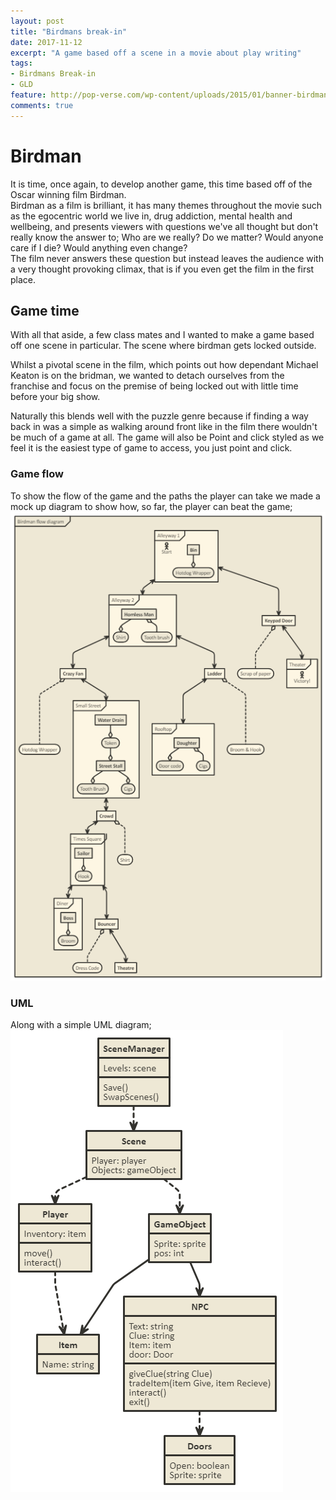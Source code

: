 ```yaml
---
layout: post
title: "Birdmans break-in"
date: 2017-11-12
excerpt: "A game based off a scene in a movie about play writing"
tags:
- Birdmans Break-in
- GLD
feature: http://pop-verse.com/wp-content/uploads/2015/01/banner-birdman-film_page_np-620x330.jpg
comments: true
---
```

# Birdman
It is time, once again, to develop another game, this time based off of the Oscar winning film Birdman.<br>
 Birdman as a film is brilliant, it has many themes throughout the movie such as the egocentric world we live in, drug addiction, mental health and wellbeing, and presents viewers with questions we've all thought but don't really know the answer to; Who are we really? Do we matter? Would anyone care if I die? Would anything even change?<br>
 The film never answers these question but instead leaves the audience with a very thought provoking climax, that is if you even get the film in the first place.

## Game time
 With all that aside, a few class mates and I wanted to make a game based off one scene in particular. The scene where birdman gets locked outside.

 Whilst a pivotal scene in the film, which points out how dependant Michael Keaton is on the bridman, we wanted to detach ourselves from the franchise and focus on the premise of being locked out with little time before your big show.

 Naturally this blends well with the puzzle genre because if finding a way back in was a simple as walking around front like in the film there wouldn't be much of a game at all. The game will also be Point and click styled as we feel it is the easiest type of game to access, you just point and click.

 ### Game flow
To show the flow of the game and the paths the player can take we made a mock up diagram to show how, so far, the player can beat the game;<br>
<img src="../assets/img/BirdmanFlow.png" alt="Game flow" allign="centre">
 ### UML
 Along with a simple UML diagram; <br>
<img src="../assets/img/BirdmanUML.png" alt="Game flow" allign="centre">
